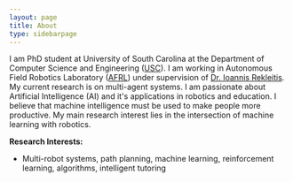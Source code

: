 ```yaml
---
layout: page
title: About
type: sidebarpage
---
```


I am PhD student at University of South Carolina at the Department of Computer Science and Engineering ([USC](https://cse.sc.edu)). I am working in Autonomous Field Robotics Laboratory ([AFRL](http://afrl.cse.sc.edu/afrl/home/)) under supervision of [Dr. Ioannis Rekleitis](https://cse.sc.edu/~yiannisr/). My current research is on multi-agent systems. I am passionate about Artificial Intelligence (AI) and it's applications in robotics and education. I believe that machine intelligence must be used to make people more productive. My main research interest lies in the intersection of machine learning with robotics.

**Research Interests:**

* Multi-robot systems, path planning, machine learning, reinforcement learning, algorithms, intelligent tutoring

